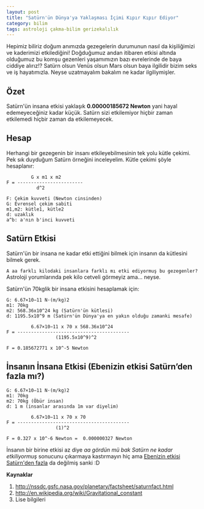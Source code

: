 ```yaml
---
layout: post
title: "Satürn'ün Dünya'ya Yaklaşması İçimi Kıpır Kıpır Ediyor"
category: bilim
tags: astroloji çakma-bilim gerizekalılık
---
```


Hepimiz biliriz doğum anımızda gezegelerin durumunun nasıl da kişiliğimizi ve kaderimizi etkilediğini! Doğduğumuz andan itibaren etkisi altında olduğumuz bu komşu gezenleri yaşamımızın bazı evrelerinde de baya ciddiye alırız!? Satürn olsun Venüs olsun Mars olsun baya ilgilidir bizim seks ve iş hayatımızla. Neyse uzatmayalım bakalım ne kadar ilgiliymişler.

Özet
----

Satürn'ün insana etkisi yaklaşık **0.00000185672 Newton** yani hayal edemeyeceğiniz kadar küçük. Satürn sizi etkilemiyor hiçbir zaman etkilemedi hiçbir zaman da etkilemeyecek.

Hesap
-----

Herhangi bir gezegenin bir insanı etkileyebilmesinin tek yolu kütle çekimi. Pek sık duyduğum Satürn örneğini inceleyelim. Kütle çekimi şöyle hesaplanır:

             G x m1 x m2
    F = ------------------------
               d^2
    
    F: Çekim kuvveti (Newton cinsinden)
    G: Evrensel çekim sabiti
    m1,m2: kütle1, kütle2
    d: uzaklık
    a^b: a'nın b'inci kuvveti

Satürn Etkisi
-------------

Satürn'ün bir insana ne kadar etki ettiğini bilmek için insanın da kütlesini bilmek gerek.

`A aa farklı kilodaki insanlara farklı mı etki ediyormuş bu gezegenler?` Astroloji yorumlarında pek kilo cetveli görmeyiz ama... neyse.

Satürn'ün 70kglik bir insana etkisini hesaplamak için:

    G: 6.67×10−11 N·(m/kg)2
    m1: 70kg
    m2: 568.36x10^24 kg (Satürn'ün kütlesi)
    d: 1195.5x10^9 m (Satürn'ün Dünya'ya en yakın olduğu zamanki mesafe)

             6.67×10−11 x 70 x 568.36x10^24
    F = -----------------------------------------
                      (1195.5x10^9)^2
     
    F = 0.185672771 x 10^-5 Newton

İnsanın İnsana Etkisi (Ebenizin etkisi Satürn’den fazla mı?)
---------------------

    G: 6.67×10−11 N·(m/kg)2
    m1: 70kg
    m2: 70kg (Öbür insan)
    d: 1 m (insanlar arasında 1m var diyelim)

             6.67×10−11 x 70 x 70
    F = -----------------------------------------
                      (1)^2
     
    F = 0.327 x 10^-6 Newton =  0.000000327 Newton

İnsanın bir birine etkisi az diye _aa gördün mü bak Satürn ne kadar etkiliyormuş_ sonucunu çıkarmaya kastırmayın hiç ama [Ebenizin etkisi Satürn'den fazla](http://www.haberturk.com/polemik/haber/921114-ebenizin-etkisi-saturnden-fazla) da değilmiş sanki :D

**Kaynaklar**

1. http://nssdc.gsfc.nasa.gov/planetary/factsheet/saturnfact.html
2. http://en.wikipedia.org/wiki/Gravitational_constant
3. Lise bilgileri

